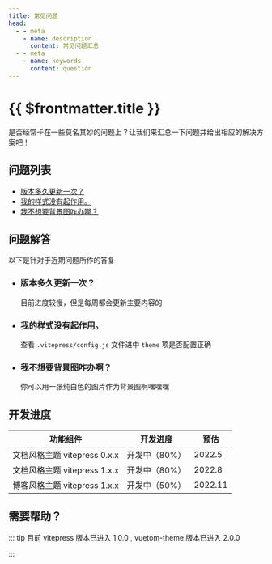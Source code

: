 ```yaml
--- 
title: 常见问题 
head:
  - - meta
    - name: description
      content: 常见问题汇总
  - - meta
    - name: keywords
      content: question
---
```


# {{ $frontmatter.title }}

是否经常卡在一些莫名其妙的问题上？让我们来汇总一下问题并给出相应的解决方案吧！

## 问题列表

- [版本多久更新一次？](#q01)
- [我的样式没有起作用。](#q02)
- [我不想要背景图咋办啊？](#q03)

## 问题解答

  以下是针对于近期问题所作的答复

- <h3 id="q01">版本多久更新一次？</h3>

  目前进度较慢，但是每周都会更新主要内容的

- <h3 id="q02">我的样式没有起作用。</h3>

  查看 `.vitepress/config.js` 文件进中 `theme` 项是否配置正确

- <h3 id="q03">我不想要背景图咋办啊？</h3>

  你可以用一张纯白色的图片作为背景图啊嘿嘿嘿

## 开发进度

| 功能组件 | 开发进度 | 预估   |
| - | - | - |
| 文档风格主题 vitepress 0.x.x | 开发中（80%） | 2022.5 |  
| 文档风格主题 vitepress 1.x.x | 开发中（80%） | 2022.8 |  
| 博客风格主题 vitepress 1.x.x | 开发中（50%） | 2022.11 |

## 需要帮助？


::: tip
目前 vitepress 版本已进入 1.0.0 , vuetom-theme 版本已进入 2.0.0

:::

